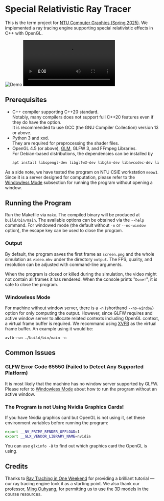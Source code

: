 # Special Relativistic Ray Tracer
This is the term project for [NTU Computer Graphics (Spring 2025)](https://course.ntu.edu.tw/en/courses/113-2/57650).
We implemented a ray tracing engine supporting special relativistic effects in C++ with OpenGL.

![Demo](./assets/relativistic-movement.png)
![Video Demo](./assets/demo.mp4)

## Prerequisites
- C++ compiler supporting C++20 standard.  
  Notably, many compilers does not support full C++20 features even if they do have the option.  
  It is recommended to use GCC (the GNU Compiler Collection) version 13 or above.
- Python 3 and xxd.  
  They are required for preprocessing the shader files.
- OpenGL 4.5 (or above), [GLM](https://github.com/g-truc/glm), GLFW 3, and FFmpeg Libraries.  
  For Debian-based distributions, the dependencies can be installed by
    ```sh
    apt install libopengl-dev libglfw3-dev libglm-dev libavcodec-dev libavformat-dev libavutil-dev libswscale-dev
    ```

As a side note, we have tested the program on NTU CSIE workstation `meow1`.
Since it is a server designed for computation, please refer to the [Windowless Mode](#windowless-mode) subsection for running the program without opening a window.

## Running the Program
Run the Makefile via `make`.
The compiled binary will be produced at `build/bin/main`.
The available options can be obtained via the `--help` command.
For windowed mode (the default without `-n` or `--no-window` option), the escape key can be used to close the program.

### Output

By default, the program saves the first frame as `screen.png` and the whole simulation as `video.mkv` under the directory `output`.
The FPS, quality, and resolution can be adjusted with command-line arguments.

When the program is closed or killed during the simulation, the video might not contain all frames it has rendered.
When the console prints "`Done!`", it is safe to close the program.

### Windowless Mode 

For machine without window server, there is a `-n` (shorthand `--no-window`) option for only computing the output.
However, since GLFW requires and active window server to allocate related contexts including OpenGL context, a virtual frame buffer is required.
We recommand using [XVFB](https://www.x.org/archive/current/doc/man/man1/Xvfb.1.xhtml) as the virtual frame buffer.
An example using it would be:
```
xvfb-run ./build/bin/main -n
```

## Common Issues
### GLFW Error Code 65550 (Failed to Detect Any Supported Platform)

It is most likely that the machine has no window server supported by GLFW.
Please refer to [Windowless Mode](#windowless-mode) about how to run the program without an active window.

### The Program is not Using Nvidia Graphics Cards!

If you have Nvidia graphics card but OpenGL is not using it, set these environment variables before running the program:
```sh
export __NV_PRIME_RENDER_OFFLOAD=1
export __GLX_VENDOR_LIBRARY_NAME=nvidia
```
You can use `glxinfo -B` to find out which graphics card the OpenGL is using.

## Credits

Thanks to [Ray Traching in One Weekend](https://raytracing.github.io/) for providing a brilliant tutorial — our ray tracing engine took it as a starting point.
We also thank our professor, [Ming Ouhyang](https://www.csie.ntu.edu.tw/~ming/), for permitting us to use the 3D models in the course resources.
